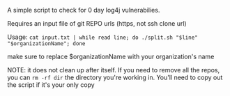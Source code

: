 A simple script to check for 0 day log4j vulnerabilies.

Requires an input file of git REPO urls (https, not ssh clone url)

Usage: `cat input.txt | while read line; do ./split.sh "$line" "$organizationName"; done`

make sure to replace $organizationName with your organization's name

NOTE: it does not clean up after itself. If you need to remove all the repos, you can `rm -rf dir` the directory you're working in. You'll need to copy out the script if it's your only copy
